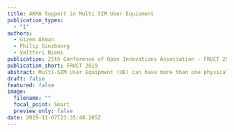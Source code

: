 ```yaml
---
title: AKMA Support in Multi SIM User Equipment
publication_types:
  - "1"
authors:
  - Gizem Akman
  - Philip Ginzboorg
  - Valtteri Niemi
publication: 25th Conference of Open Innovations Association - FRUCT 2019
publication_short: FRUCT 2019
abstract: Multi-SIM User Equipment (UE) can have more than one physical slot for Universal Integrated Circuit Card (UICC). The eUICC is an embedded version of the UICC, which cannot be physically removed from the communication device. Currently, the 3rd Generation Partnership Project (3GPP) is working on developing Authentication and Key Management for Applications (AKMA), with which users can bootstrap authentication towards the application server from their mobile subscription. We consider the scenario that may become common in devices with Multi-SIM and eUICC, in which one subscription is used for primary services such as voice and data, and another subscription is used for AKMA services. In this scenario, the purpose is to use AKMA services simultaneously and without interrupting primary services. There are existing requirements for Multi-SIM and eUICC, which restrain this scenario from being successful. The solution that we propose includes arrangements and adaptations, in order to provide secure and uninterrupted services of both primary and AKMA services.
draft: false
featured: false
image:
  filename: ""
  focal_point: Smart
  preview_only: false
date: 2019-11-07T23:35:48.265Z
---
```

